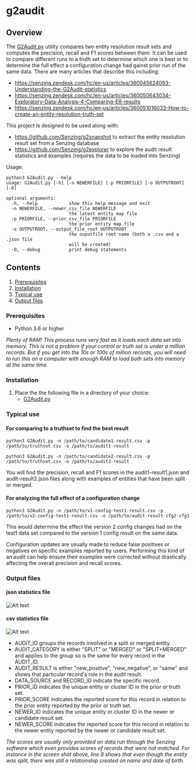 # g2audit

## Overview

The [G2Audit.py](G2Audit.py) utility compares two entity resolution result sets and computes the precision, recall and F1 scores between them. It
can be used to compare different runs to a truth set to determine which one is best or to determine the full effect a configuration change had
gainst prior run of the same data.  There are many articles that describe this including:
- https://senzing.zendesk.com/hc/en-us/articles/360045624093-Understanding-the-G2Audit-statistics
- https://senzing.zendesk.com/hc/en-us/articles/360050643034-Exploratory-Data-Analysis-4-Comparing-ER-results
- https://senzing.zendesk.com/hc/en-us/articles/360051016033-How-to-create-an-entity-resolution-truth-set

This project is designed to be used along with:
* https://github.com/Senzing/g2snapshot to extract the entity resolution result set from a Senzing database
* https://github.com/Senzing/g2explorer to explore the audit result statistics and examples (requires the data to be loaded into Senzing)

Usage:

```console
python3 G2Audit.py --help
usage: G2Audit.py [-h] [-n NEWERFILE] [-p PRIORFILE] [-o OUTPUTROOT] [-D]

optional arguments:
  -h, --help            show this help message and exit
  -n NEWERFILE, --newer_csv_file NEWERFILE
                        the latest entity map file
  -p PRIORFILE, --prior_csv_file PRIORFILE
                        the prior entity map file
  -o OUTPUTROOT, --output_file_root OUTPUTROOT
                        the ouputfile root name (both a .csv and a .json file
                        will be created)
  -D, --debug           print debug statements
  ```

## Contents

1. [Prerequisites](#prerequisites)
2. [Installation](#installation)
3. [Typical use](#typical-use)
4. [Output files](#output-files)

### Prerequisites
- Python 3.6 or higher

*Plenty of RAM! This process runs very fast as it loads each data set into memory. This is not a problem if your control or truth set is under a million records.  But if you get into the
10s or 100s of million records, you will need to run this on a computer with enough RAM to load both sets into memory at the same time.*

### Installation

1. Place the the following file in a directory of your choice:
    - [G2Audit.py](G2Audit.py)

### Typical use

#### For comparing to a truthset to find the best result
```console
python3 G2Audit.py -n /path/to/candidate1-result.csv -p /path/to/truthset.csv -o /path/to/audit1-result

python3 G2Audit.py -n /path/to/candidate2-result.csv -p /path/to/truthset.csv -o /path/to/audit2-result
```
You will find the precision, recall and F1 scores in the audit1-result1.json and audit-result2.json files along with examples of entities that have been split or merged.

#### For analyzing the full effect of a configuration change
```console
python3 G2Audit.py -n /path/to/v1-config-test1-result.csv -p /path/to/v2-config-test1-result.csv -o /path/to/audit-result-cfg2-cfg1
```
This would determine the effect the version 2 config changes had on the test1 data set compared to the version 1 config result on the same data.

Configuration updates are usually made to reduce false positives or negatives on specific examples reported by users.  Performing this kind of an audit can help ensure their examples
were corrected without drastically affecting the overall precision and recall scores.

### Output files

#### json statistics file

![Alt text](images/json-file-screenshot.jpg?raw=true "Screen shot")

#### csv statistics file

![Alt text](images/csv-file-screenshot.jpg?raw=true "Screen shot")

* AUDIT_ID groups the records involved in a split or merged entity.
* AUDIT_CATEGORY is either "SPLIT" or "MERGED" or "SPLIT+MERGED" and applies to the group so is the same for every record in the AUDIT_ID.
* AUDIT_RESULT is either "new_positive", "new_negative", or "same" and shows that particular record's role in the audit result.
* DATA_SOURCE and RECORD_ID indicate the specific record.
* PRIOR_ID indicates the unique entity or cluster ID in the prior or truth set.
* PRIOR_SCORE indicates the reported score for this record in relation to the prior entity reported by the prior or truth set.
* NEWER_ID indicates the unique entity or cluster ID in the newer or candidate result set.
* NEWER_SCORE indicates the reported score for this record in relation to the newer entity reported by the newer or candidate result set.

*The scores are usually only provided on data run through the Senzing software which even provides scores of records that were not matched.
For instance in the screen shot above, line 8 shows that even though the entity was split, there was still a relationship created on name and
date of birth.*



